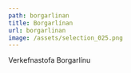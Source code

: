 ```yaml
---
path: borgarlinan
title: Borgarlínan
url: borgarlinan
image: /assets/selection_025.png
---
```

Verkefnastofa Borgarlínu
